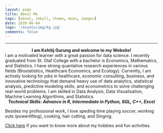 ```yaml
---
layout: page
title: About Me
tags: [about, Jekyll, theme, moon, images]
date: 2020-06-04
logo: '/assets/img/kg.jpg'
comments: false
---
```

<hr />
<strong> <center> I am Kshitij Gurung and welcome to my Website!</center></strong> 
I am a motivated learner with a great passion for data science. I recently graduated from St. Olaf College with a bachelor is Economics, Mathematics, and Statistics. I have strong quantative research experiences in various fields (Biostatistics, Healthcare Economics, and Ecology). Currenlty, I am actively looking for jobs in healthcare, economic consulting, business, and innovative technology that demand heavy use of data analytics, statistical analysis, predictive modeling skills, and econometrics to solve challenging real-world problems. I am skilled in Data Analysis, Data Visualisation, Machine Learning Algorithms, and Statistics. 

<center> <i> <b>Technical Skills: Advance in R, Intermediate in Python, SQL, C++, Excel</b> </i></center>


Besides my professional work, I love speding time playing soccer, working outs (powerlifting), cooking, hair cutting, and Singnig. 

[Click here](https://gurungkshitij.github.io/projects/) if you want to know more about my hobbies and fun activities. 
 
